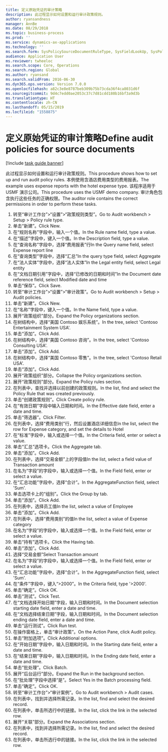 ```yaml
---
title: 定义原始凭证的审计策略
description: 此过程显示如何设置和运行审计政策规则。
author: ryansandness
manager: AnnBe
ms.date: 08/29/2018
ms.topic: business-process
ms.prod: ''
ms.service: dynamics-ax-applications
ms.technology: ''
ms.search.form: SysPolicySourceDocumentRuleType, SysFieldLookUp, SysPolicyListPage, SysPolicy, AuditPolicyRule, SysQueryForm, SysQueryFieldLookUp, AuditPolicyDateSelection, AuditPolicyAdditionalOption, BatchJob, CaseDetail
audience: Application User
ms.reviewer: twheeloc
ms.search.scope: Core, Operations
ms.search.region: Global
ms.author: ryansand
ms.search.validFrom: 2016-06-30
ms.dyn365.ops.version: Version 7.0.0
ms.openlocfilehash: a82c3e8e8787beb309b75b73cda36f4ca8031d6f
ms.sourcegitcommit: 9d4c7edd0ae2053c37c7d81cdd180b16bf3a9d3b
ms.translationtype: HT
ms.contentlocale: zh-CN
ms.lasthandoff: 05/15/2019
ms.locfileid: "1558875"
---
```

# <a name="define-audit-policies-for-source-documents"></a><span data-ttu-id="cd9ff-103">定义原始凭证的审计策略</span><span class="sxs-lookup"><span data-stu-id="cd9ff-103">Define audit policies for source documents</span></span>

[!include [task guide banner](../../includes/task-guide-banner.md)]

<span data-ttu-id="cd9ff-104">此过程显示如何设置和运行审计政策规则。</span><span class="sxs-lookup"><span data-stu-id="cd9ff-104">This procedure shows how to set up and run audit policy rules.</span></span> <span data-ttu-id="cd9ff-105">本例使用含酒店费用类型的费用报表。</span><span class="sxs-lookup"><span data-stu-id="cd9ff-105">The example uses expense reports with the hotel expense type.</span></span> <span data-ttu-id="cd9ff-106">该程序适用于 USMF 演示公司。</span><span class="sxs-lookup"><span data-stu-id="cd9ff-106">This procedure uses the USMF demo company.</span></span> <span data-ttu-id="cd9ff-107">审计角色包含执行这些任务的正确权限。</span><span class="sxs-lookup"><span data-stu-id="cd9ff-107">The auditor role contains the correct permissions in order to perform these tasks.</span></span>

1. <span data-ttu-id="cd9ff-108">转至“审计工作台”>“设置”>“政策规则类型”。</span><span class="sxs-lookup"><span data-stu-id="cd9ff-108">Go to Audit workbench > Setup > Policy rule type.</span></span>
2. <span data-ttu-id="cd9ff-109">单击“新建”。</span><span class="sxs-lookup"><span data-stu-id="cd9ff-109">Click New.</span></span>
3. <span data-ttu-id="cd9ff-110">在“规则名称”字段中，输入一个值。</span><span class="sxs-lookup"><span data-stu-id="cd9ff-110">In the Rule name field, type a value.</span></span>
4. <span data-ttu-id="cd9ff-111">在“描述”字段中，键入一个值。</span><span class="sxs-lookup"><span data-stu-id="cd9ff-111">In the Description field, type a value.</span></span>
5. <span data-ttu-id="cd9ff-112">在“查询名称”字段中，选择“费用报表”行</span><span class="sxs-lookup"><span data-stu-id="cd9ff-112">In the Query name field, select Expense report line</span></span>
6. <span data-ttu-id="cd9ff-113">在“查询类型”字段中，选择“汇总”</span><span class="sxs-lookup"><span data-stu-id="cd9ff-113">In the query type field, select Aggregate</span></span>
7. <span data-ttu-id="cd9ff-114">在“法人实体”字段中，选择“法人实体”</span><span class="sxs-lookup"><span data-stu-id="cd9ff-114">In the Legal entity field, select Legal entity</span></span>
8. <span data-ttu-id="cd9ff-115">在“文档日期引用”字段中，选择“已修改的日期和时间”</span><span class="sxs-lookup"><span data-stu-id="cd9ff-115">In the Document date reference field, select Modified date and time</span></span>
9. <span data-ttu-id="cd9ff-116">单击“保存”。</span><span class="sxs-lookup"><span data-stu-id="cd9ff-116">Click Save.</span></span>
10. <span data-ttu-id="cd9ff-117">转至“审计工作台”>“设置”>“审计政策”。</span><span class="sxs-lookup"><span data-stu-id="cd9ff-117">Go to Audit workbench > Setup > Audit policies.</span></span>
11. <span data-ttu-id="cd9ff-118">单击“新建”。</span><span class="sxs-lookup"><span data-stu-id="cd9ff-118">Click New.</span></span>
12. <span data-ttu-id="cd9ff-119">在“名称”字段中，键入一个值。</span><span class="sxs-lookup"><span data-stu-id="cd9ff-119">In the Name field, type a value.</span></span>
13. <span data-ttu-id="cd9ff-120">展开“政策组织”部分。</span><span class="sxs-lookup"><span data-stu-id="cd9ff-120">Expand the Policy organizations section.</span></span>
14. <span data-ttu-id="cd9ff-121">在树结构中，选择“美国 Contoso 娱乐系统”。</span><span class="sxs-lookup"><span data-stu-id="cd9ff-121">In the tree, select 'Contoso Entertainment System USA'.</span></span>
15. <span data-ttu-id="cd9ff-122">单击“添加”。</span><span class="sxs-lookup"><span data-stu-id="cd9ff-122">Click Add.</span></span>
16. <span data-ttu-id="cd9ff-123">在树结构中，选择“美国 Contoso 咨询”。</span><span class="sxs-lookup"><span data-stu-id="cd9ff-123">In the tree, select 'Contoso Consulting USA'.</span></span>
17. <span data-ttu-id="cd9ff-124">单击“添加”。</span><span class="sxs-lookup"><span data-stu-id="cd9ff-124">Click Add.</span></span>
18. <span data-ttu-id="cd9ff-125">在树结构中，选择“美国 Contoso 零售”。</span><span class="sxs-lookup"><span data-stu-id="cd9ff-125">In the tree, select 'Contoso Retail USA'.</span></span>
19. <span data-ttu-id="cd9ff-126">单击“添加”。</span><span class="sxs-lookup"><span data-stu-id="cd9ff-126">Click Add.</span></span>
20. <span data-ttu-id="cd9ff-127">展开“政策组织”部分。</span><span class="sxs-lookup"><span data-stu-id="cd9ff-127">Collapse the Policy organizations section.</span></span>
21. <span data-ttu-id="cd9ff-128">展开“政策规则”部分。</span><span class="sxs-lookup"><span data-stu-id="cd9ff-128">Expand the Policy rules section.</span></span>
22. <span data-ttu-id="cd9ff-129">在列表中，查找并选择以前创建的政策规则。</span><span class="sxs-lookup"><span data-stu-id="cd9ff-129">In the list, find and select the Policy Rule that was created previously.</span></span>
23. <span data-ttu-id="cd9ff-130">单击“创建政策规则”。</span><span class="sxs-lookup"><span data-stu-id="cd9ff-130">Click Create policy rule.</span></span>
24. <span data-ttu-id="cd9ff-131">在“有效日期”字段中输入日期和时间。</span><span class="sxs-lookup"><span data-stu-id="cd9ff-131">In the Effective date field, enter a date and time.</span></span>
25. <span data-ttu-id="cd9ff-132">单击“筛选器”。</span><span class="sxs-lookup"><span data-stu-id="cd9ff-132">Click Filter.</span></span>
26. <span data-ttu-id="cd9ff-133">在列表中，选择“费用类别”行，然后设置酒店详细信息</span><span class="sxs-lookup"><span data-stu-id="cd9ff-133">In the list, select the row for Expense category, and set the details to Hotel</span></span>
27. <span data-ttu-id="cd9ff-134">在“标准”字段中，输入或选择一个值。</span><span class="sxs-lookup"><span data-stu-id="cd9ff-134">In the Criteria field, enter or select a value.</span></span>
28. <span data-ttu-id="cd9ff-135">单击“汇总”选项卡。</span><span class="sxs-lookup"><span data-stu-id="cd9ff-135">Click the Aggregate tab.</span></span>
29. <span data-ttu-id="cd9ff-136">单击“添加”。</span><span class="sxs-lookup"><span data-stu-id="cd9ff-136">Click Add.</span></span>
30. <span data-ttu-id="cd9ff-137">在列表中，选择“交易金额”上的字段值</span><span class="sxs-lookup"><span data-stu-id="cd9ff-137">In the list, select a field value of Transaction amount</span></span>
31. <span data-ttu-id="cd9ff-138">在名为“字段”的字段中，输入或选择一个值。</span><span class="sxs-lookup"><span data-stu-id="cd9ff-138">In the Field field, enter or select a value.</span></span>
32. <span data-ttu-id="cd9ff-139">在“汇总功能”字段中，选择“合计”。</span><span class="sxs-lookup"><span data-stu-id="cd9ff-139">In the AggregateFunction field, select 'Sum'.</span></span>
33. <span data-ttu-id="cd9ff-140">单击选项卡上的“组别”。</span><span class="sxs-lookup"><span data-stu-id="cd9ff-140">Click the Group by tab.</span></span>
34. <span data-ttu-id="cd9ff-141">单击“添加”。</span><span class="sxs-lookup"><span data-stu-id="cd9ff-141">Click Add.</span></span>
35. <span data-ttu-id="cd9ff-142">在列表中，选择员工值</span><span class="sxs-lookup"><span data-stu-id="cd9ff-142">In the list, select a value of Employee</span></span> 
36. <span data-ttu-id="cd9ff-143">单击“添加”。</span><span class="sxs-lookup"><span data-stu-id="cd9ff-143">Click Add.</span></span>
37. <span data-ttu-id="cd9ff-144">在列表中，选择“费用类别”的值</span><span class="sxs-lookup"><span data-stu-id="cd9ff-144">In the list, select a value of Expense category</span></span>
38. <span data-ttu-id="cd9ff-145">在名为“字段”的字段中，输入或选择一个值。</span><span class="sxs-lookup"><span data-stu-id="cd9ff-145">In the Field field, enter or select a value.</span></span>
39. <span data-ttu-id="cd9ff-146">单击“持有”选项卡。</span><span class="sxs-lookup"><span data-stu-id="cd9ff-146">Click the Having tab.</span></span>
40. <span data-ttu-id="cd9ff-147">单击“添加”。</span><span class="sxs-lookup"><span data-stu-id="cd9ff-147">Click Add.</span></span>
41. <span data-ttu-id="cd9ff-148">选择“交易金额”</span><span class="sxs-lookup"><span data-stu-id="cd9ff-148">Select Transaction amount</span></span>
42. <span data-ttu-id="cd9ff-149">在名为“字段”的字段中，输入或选择一个值。</span><span class="sxs-lookup"><span data-stu-id="cd9ff-149">In the Field field, enter or select a value.</span></span>
43. <span data-ttu-id="cd9ff-150">在“汇总功能”字段中，选择“合计”。</span><span class="sxs-lookup"><span data-stu-id="cd9ff-150">In the AggregateFunction field, select 'Sum'.</span></span>
44. <span data-ttu-id="cd9ff-151">在“条件”字段中，键入“>2000”。</span><span class="sxs-lookup"><span data-stu-id="cd9ff-151">In the Criteria field, type '>2000'.</span></span>
45. <span data-ttu-id="cd9ff-152">单击“确定”。</span><span class="sxs-lookup"><span data-stu-id="cd9ff-152">Click OK.</span></span>
46. <span data-ttu-id="cd9ff-153">单击“测试”。</span><span class="sxs-lookup"><span data-stu-id="cd9ff-153">Click Test.</span></span>
47. <span data-ttu-id="cd9ff-154">在“文档选择开始日期”字段，输入日期和时间。</span><span class="sxs-lookup"><span data-stu-id="cd9ff-154">In the Document selection starting date field, enter a date and time.</span></span>
48. <span data-ttu-id="cd9ff-155">在“文档选择结束日期”字段，输入日期和时间。</span><span class="sxs-lookup"><span data-stu-id="cd9ff-155">In the Document selection ending date field, enter a date and time.</span></span>
49. <span data-ttu-id="cd9ff-156">单击“运行测试”。</span><span class="sxs-lookup"><span data-stu-id="cd9ff-156">Click Run test.</span></span>
50. <span data-ttu-id="cd9ff-157">在操作窗格上，单击“审计政策”。</span><span class="sxs-lookup"><span data-stu-id="cd9ff-157">On the Action Pane, click Audit policy.</span></span>
51. <span data-ttu-id="cd9ff-158">单击“附加选项”。</span><span class="sxs-lookup"><span data-stu-id="cd9ff-158">Click Additional options.</span></span>
52. <span data-ttu-id="cd9ff-159">在“开始日期”字段中，输入日期和时间。</span><span class="sxs-lookup"><span data-stu-id="cd9ff-159">In the Starting date field, enter a date and time.</span></span>
53. <span data-ttu-id="cd9ff-160">在“结束日期”字段中，输入日期和时间。</span><span class="sxs-lookup"><span data-stu-id="cd9ff-160">In the Ending date field, enter a date and time.</span></span>
54. <span data-ttu-id="cd9ff-161">单击“批处理”。</span><span class="sxs-lookup"><span data-stu-id="cd9ff-161">Click Batch.</span></span>
55. <span data-ttu-id="cd9ff-162">展开“后台运行”部分。</span><span class="sxs-lookup"><span data-stu-id="cd9ff-162">Expand the Run in the background section.</span></span>
56. <span data-ttu-id="cd9ff-163">在“批处理”字段中选择“是”。</span><span class="sxs-lookup"><span data-stu-id="cd9ff-163">Select Yes in the Batch processing field.</span></span>
57. <span data-ttu-id="cd9ff-164">单击“确定”。</span><span class="sxs-lookup"><span data-stu-id="cd9ff-164">Click OK.</span></span>
58. <span data-ttu-id="cd9ff-165">转至“审计工作台”>“审计案例”。</span><span class="sxs-lookup"><span data-stu-id="cd9ff-165">Go to Audit workbench > Audit cases.</span></span>
59. <span data-ttu-id="cd9ff-166">在列表中，找到并选择所需记录。</span><span class="sxs-lookup"><span data-stu-id="cd9ff-166">In the list, find and select the desired record.</span></span>
60. <span data-ttu-id="cd9ff-167">在列表中，单击所选行中的链接。</span><span class="sxs-lookup"><span data-stu-id="cd9ff-167">In the list, click the link in the selected row.</span></span>
61. <span data-ttu-id="cd9ff-168">展开“关联”部分。</span><span class="sxs-lookup"><span data-stu-id="cd9ff-168">Expand the Associations section.</span></span>
62. <span data-ttu-id="cd9ff-169">在列表中，找到并选择所需记录。</span><span class="sxs-lookup"><span data-stu-id="cd9ff-169">In the list, find and select the desired record.</span></span>
63. <span data-ttu-id="cd9ff-170">在列表中，单击所选行中的链接。</span><span class="sxs-lookup"><span data-stu-id="cd9ff-170">In the list, click the link in the selected row.</span></span>

